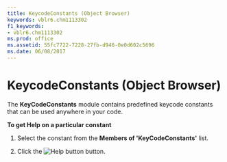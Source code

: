```yaml
---
title: KeycodeConstants (Object Browser)
keywords: vblr6.chm1113302
f1_keywords:
- vblr6.chm1113302
ms.prod: office
ms.assetid: 55fc7722-7228-27fb-d946-0e0d602c5696
ms.date: 06/08/2017
---
```



# KeycodeConstants (Object Browser)

The  **KeyCodeConstants** module contains predefined keycode constants that can be used anywhere in your code.

 **To get Help on a particular constant**




1. Select the constant from the  **Members of 'KeyCodeConstants'** list.
    
2. Click the 
![Help button](images/but_help_ZA01201583.gif) button.
    


